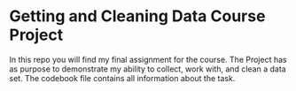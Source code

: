# Getting and Cleaning Data Course Project

In this repo you will find my final assignment for the course. The Project has as purpose to demonstrate my ability to collect, work with, and clean a data set. The codebook file contains all information about the task.
